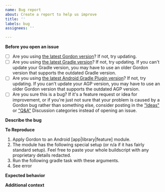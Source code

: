 ```yaml
---
name: Bug report
about: Create a report to help us improve
title: ''
labels: bug
assignees: ''

---
```


**Before you open an issue**
- [ ] Are you using [the latest Gordon version](https://github.com/Banno/Gordon/releases/latest)? If not, try updating.
- [ ] Are you using [the latest Gradle version](https://gradle.org/releases)? If not, try updating. If you can't update your Gradle version, you may have to use an older Gordon version that supports the outdated Gradle version.
- [ ] Are you using [the latest Android Gradle Plugin version](https://developer.android.com/studio/releases/gradle-plugin)? If not, try updating. If you can't update your AGP version, you may have to use an older Gordon version that supports the outdated AGP version.
- [ ] Are you sure this is a bug? If it's a feature request or idea for improvement, or if you're just not sure that your problem is caused by a Gordon bug rather than something else, consider posting in the ["Ideas"](https://github.com/Banno/Gordon/discussions/categories/ideas) or ["Q&A"](https://github.com/Banno/Gordon/discussions/categories/q-a) Discussion categories instead of opening an issue.

**Describe the bug**
<!-- A clear and concise description of what the bug is -->

**To Reproduce**
<!-- Edit the following example steps to explain exactly how to reproduce your issue -->
1. Apply Gordon to an Android [app|library|feature] module.
2. The module has the following special setup (or n/a if it has fairly standard setup). Feel free to paste your whole buildscript with any proprietary details redacted.
3. Run the following gradle task with these arguments.
4. See error

**Expected behavior**
<!-- A clear and concise description of what you expected to happen -->

**Additional context**
<!-- Any other context about the problem -->
